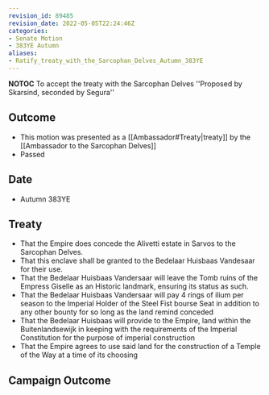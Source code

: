 ```yaml
---
revision_id: 89485
revision_date: 2022-05-05T22:24:46Z
categories:
- Senate Motion
- 383YE Autumn
aliases:
- Ratify_treaty_with_the_Sarcophan_Delves_Autumn_383YE
---
```



__NOTOC__
To accept the treaty with the Sarcophan Delves
''Proposed by Skarsind, seconded by Segura''

## Outcome
* This motion was presented as a [[Ambassador#Treaty|treaty]] by the [[Ambassador to the Sarcophan Delves]]
* Passed
## Date
* Autumn 383YE
## Treaty
* That the Empire does concede the Alivetti estate in Sarvos to the Sarcophan Delves.
* That this enclave shall be granted to the Bedelaar Huisbaas Vandesaar for their use.
* That the Bedelaar Huisbaas Vandersaar will leave the Tomb ruins of the Empress Giselle as an Historic landmark, ensuring its status as such.
* That the Bedelaar Huisbaas Vandersaar will pay 4 rings of ilium per season to the Imperial Holder of the Steel Fist bourse Seat in addition to any other bounty for so long as the land remind conceded
* That the Bedelaar Huisbaas will provide to the Empire, land within the Buitenlandsewijk in keeping with the requirements of the Imperial Constitution for the purpose of imperial construction
* That the Empire agrees to use said land for the construction of a Temple of the Way at a time of its choosing

## Campaign Outcome